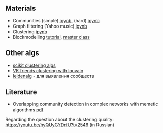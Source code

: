 


## Materials
* Communities (simple) [ipynb](https://drive.google.com/file/d/1F0rmOrARdGI1pMPpRraX3sVaCPVA4KW7/view?usp=sharing), (hard) [ipynb](https://drive.google.com/file/d/1HUcu-SRaU8Vzctq5L_hyd7g9XzC8i3wO/view?usp=sharing)
* Graph filtering (Yahoo music) [ipynb](https://drive.google.com/file/d/1qT9BXWkhHDJ7AkaVc31vRrenvrOFpy6D/view?usp=sharing)
* Clustering [ipynb](https://colab.research.google.com/drive/1gfIQnbmb4AgH_xVz10YoI48jH3A8WPo5?usp=sharing)
* Blockmodelling [tutorial](https://drive.google.com/file/d/1dMNr4dPONsYz9j_1qMEq0D30Km5Ko4ir/view?usp=sharing), [master class](https://drive.google.com/file/d/12UPmx8kzcBtB31_E8DyHbDMkz9MOuweI/view?usp=sharing)

## Other algs
* [scikit clustering algs](https://scikit-learn.org/stable/modules/clustering.html) 
* [VK friends clustering with louvain](https://github.com/kmilych/vk_friends_graph/blob/master/vk_friends_graph.ipynb)
* [leidenalg](https://github.com/vtraag/leidenalg) - для выявления сообществ


## Literature
* Overlapping community detection in complex networks with memetic algorithms [pdf](https://dl.dropboxusercontent.com/s/lfmrczfgjks5ydp/Overlapping%20community%20detection%20in.pdf)


Regarding the question about the clustering quality: https://youtu.be/hyQUyGYDrfU?t=2546 (in Russian)